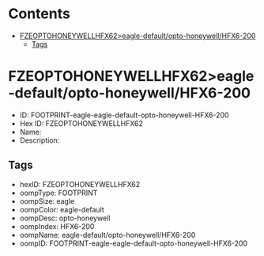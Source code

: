 



Contents
========

* [FZEOPTOHONEYWELLHFX62>eagle-default/opto-honeywell/HFX6-200](#fzeoptohoneywellhfx62eagle-defaultopto-honeywellhfx6-200)
	* [Tags](#tags)

# FZEOPTOHONEYWELLHFX62>eagle-default/opto-honeywell/HFX6-200

- ID: FOOTPRINT-eagle-eagle-default-opto-honeywell-HFX6-200
- Hex ID: FZEOPTOHONEYWELLHFX62
- Name: 
- Description: 

## Tags

- hexID: FZEOPTOHONEYWELLHFX62
- oompType: FOOTPRINT
- oompSize: eagle
- oompColor: eagle-default
- oompDesc: opto-honeywell
- oompIndex: HFX6-200
- oompName: eagle-default/opto-honeywell/HFX6-200
- oompID: FOOTPRINT-eagle-eagle-default-opto-honeywell-HFX6-200

